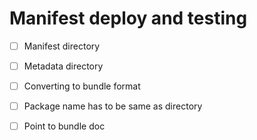 # Manifest deploy and testing

- [ ] Manifest directory
- [ ] Metadata directory
- [ ] Converting to bundle format
- [ ] Package name has to be same as directory
- [ ] Point to bundle doc


